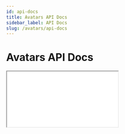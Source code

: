 ```yaml
---
id: api-docs
title: Avatars API Docs
sidebar_label: API Docs
slug: /avatars/api-docs
---
```


# Avatars API Docs

<iframe style={{ width: "100%", height: "calc(100vh - 328px)"}} src="/metaverse/apps/codex/compodoc/avatars"></iframe>
